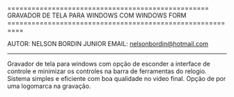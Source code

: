 ================================================== GRAVADOR DE TELA PARA WINDOWS COM WINDOWS FORM ==========================================================

AUTOR: NELSON BORDIN JUNIOR
EMAIL: nelsonbordin@hotmail.com

******
Gravador de tela para windows com opção de esconder a interface de controle e minimizar os controles na barra de ferramentas do relogio.
Sistema simples e eficiente com boa qualidade no video final.
Opção de por uma logomarca na gravação.
